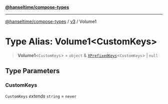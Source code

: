 [**@hanseltime/compose-types**](../../../../README.md)

***

[@hanseltime/compose-types](../../../../README.md) / [v3](../README.md) / Volume1

# Type Alias: Volume1\<CustomKeys\>

> **Volume1**\<`CustomKeys`\> = `object` & [`XPrefixedKeys`](XPrefixedKeys.md)\<`CustomKeys`\> \| `null`

## Type Parameters

### CustomKeys

`CustomKeys` *extends* `string` = `never`
